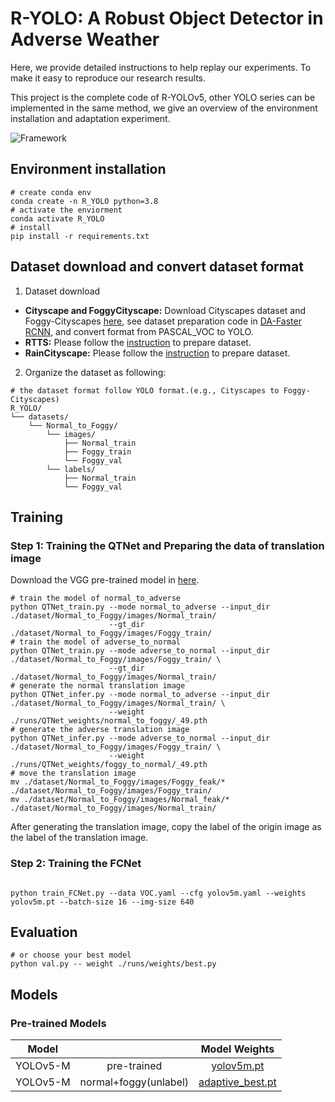 # R-YOLO: A Robust Object Detector in Adverse Weather

Here, we provide detailed instructions to help replay our experiments. To make it easy to reproduce our research results.

This project is the complete code of R-YOLOv5, other YOLO series can be implemented in the same method, we give an overview of the environment installation and adaptation experiment.

![Framework](./data/images/network.jpg)
## Environment installation

```shell
# create conda env
conda create -n R_YOLO python=3.8
# activate the enviorment
conda activate R_YOLO
# install 
pip install -r requirements.txt
```

## Dataset download and convert dataset format 

1. Dataset download

* **Cityscape and FoggyCityscape:**  Download Cityscapes dataset and Foggy-Cityscapes [here](https://www.cityscapes-dataset.com/), see dataset preparation code in [DA-Faster RCNN](https://github.com/yuhuayc/da-faster-rcnn/tree/master/prepare_data), and convert format from PASCAL_VOC to YOLO.
* **RTTS:** Please follow the [instruction](https://sites.google.com/site/boyilics/website-builder/reside) to prepare dataset.
* **RainCityscape:** Please follow the [instruction](https://www.photoshopessentials.com/photo-effects/photoshop-weather-effects-rain/) to prepare dataset.

2. Organize the dataset as following:

```shell
# the dataset format follow YOLO format.(e.g., Cityscapes to Foggy-Cityscapes)
R_YOLO/
└── datasets/
    └── Normal_to_Foggy/
        └── images/
            ├── Normal_train
            ├── Foggy_train
            └── Foggy_val
        └── labels/
            ├── Normal_train
            └── Foggy_val
```

## Training

### Step 1: Training the QTNet and Preparing the data of translation image

Download the VGG pre-trained model in [here](https://drive.google.com/file/d/1QUvVesovjMx87RTEV6lwQ0JiOneebOZO/view?usp=drive_link).
```shell
# train the model of normal_to_adverse
python QTNet_train.py --mode normal_to_adverse --input_dir ./dataset/Normal_to_Foggy/images/Normal_train/
                      --gt_dir ./dataset/Normal_to_Foggy/images/Foggy_train/
# train the model of adverse_to_normal
python QTNet_train.py --mode adverse_to_normal --input_dir ./dataset/Normal_to_Foggy/images/Foggy_train/ \
                      --gt_dir ./dataset/Normal_to_Foggy/images/Normal_train/
# generate the normal translation image 
python QTNet_infer.py --mode normal_to_adverse --input_dir ./dataset/Normal_to_Foggy/images/Normal_train/ \
                      --weight ./runs/QTNet_weights/normal_to_foggy/_49.pth
# generate the adverse translation image 
python QTNet_infer.py --mode adverse_to_normal --input_dir ./dataset/Normal_to_Foggy/images/Foggy_train/ \
                      --weight ./runs/QTNet_weights/foggy_to_normal/_49.pth
# move the translation image
mv ./dataset/Normal_to_Foggy/images/Foggy_feak/* ./dataset/Normal_to_Foggy/images/Foggy_train/
mv ./dataset/Normal_to_Foggy/images/Normal_feak/* ./dataset/Normal_to_Foggy/images/Normal_train/
```
After generating the translation image, copy the label of the origin image as the label of the translation image.

### Step 2: Training the FCNet


```shell

python train_FCNet.py --data VOC.yaml --cfg yolov5m.yaml --weights yolov5m.pt --batch-size 16 --img-size 640

```

## Evaluation

```shell
# or choose your best model 
python val.py -- weight ./runs/weights/best.py

```

## Models
### Pre-trained Models

|  Model   |                       |                                         Model Weights                                       |
| :-----:  | :------------------:  |  :----------------------------------------------------------------------------------------: |
| YOLOv5-M |       pre-trained        |  [yolov5m.pt](https://drive.google.com/file/d/19MJ85XfuZ_elozfb5F-tFVM45i9StdbK/view?usp=drive_link) |
| YOLOv5-M | normal+foggy(unlabel) |  [adaptive_best.pt](https://drive.google.com/file/d/15Ocoz0Xm0K5PctU4wRNheKZYmGWFxN_C/view?usp=sharing) |
